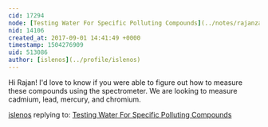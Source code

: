 ```yaml
---
cid: 17294
node: [Testing Water For Specific Polluting Compounds](../notes/rajanzaveri/04-11-2017/testing-water-for-specific-polluting-compounds)
nid: 14106
created_at: 2017-09-01 14:41:49 +0000
timestamp: 1504276909
uid: 513086
author: [islenos](../profile/islenos)
---
```


Hi Rajan! I'd love to know if you were able to figure out how to measure these compounds using the spectrometer. We are looking to measure cadmium, lead, mercury, and chromium. 

[islenos](../profile/islenos) replying to: [Testing Water For Specific Polluting Compounds](../notes/rajanzaveri/04-11-2017/testing-water-for-specific-polluting-compounds)

